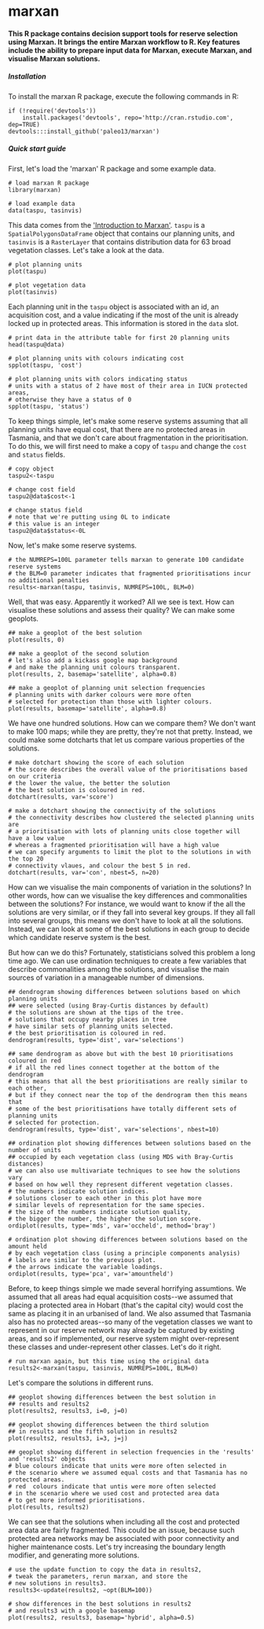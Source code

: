 marxan
============

#### This R package contains decision support tools for reserve selection using Marxan. It brings the entire Marxan workflow to R. Key features include the ability to prepare input data for Marxan, execute Marxan, and visualise Marxan solutions.

##### Installation

To install the marxan R package, execute the following commands in R:

```
if (!require('devtools'))
	install.packages('devtools', repo='http://cran.rstudio.com', dep=TRUE)
devtools:::install_github('paleo13/marxan')
```

##### Quick start guide

First, let's load the 'marxan' R package and some example data.

```
# load marxan R package
library(marxan)

# load example data
data(taspu, tasinvis)
```

This data comes from the ['Introduction to Marxan'](http://marxan.net/courses.html). `taspu` is a `SpatialPolygonsDataFrame` object that contains our planning units, and `tasinvis` is a `RasterLayer` that contains distribution data for 63 broad vegetation classes. Let's take a look at the data.

``` 
# plot planning units
plot(taspu)

# plot vegetation data
plot(tasinvis)
```

Each planning unit in the `taspu` object is associated with an id, an acquisition cost, and a value indicating if the most of the unit is already locked up in protected areas. This information is stored in the `data` slot.

```
# print data in the attribute table for first 20 planning units
head(taspu@data)

# plot planning units with colours indicating cost
spplot(taspu, 'cost')

# plot planning units with colors indicating status
# units with a status of 2 have most of their area in IUCN protected areas,
# otherwise they have a status of 0
spplot(taspu, 'status')
```

To keep things simple, let's make some reserve systems assuming that all planning units have equal cost, that there are no protected areas in Tasmania, and that we don't care about fragmentation in the prioritisation. To do this, we will first need to make a copy of `taspu` and change the `cost` and `status` fields.

```
# copy object
taspu2<-taspu

# change cost field
taspu2@data$cost<-1

# change status field
# note that we're putting using 0L to indicate
# this value is an integer
taspu2@data$status<-0L

```

Now, let's make some reserve systems.

```
# the NUMREPS=100L parameter tells marxan to generate 100 candidate reserve systems
# the BLM=0 parameter indicates that fragmented prioritisations incur no additional penalties
results<-marxan(taspu, tasinvis, NUMREPS=100L, BLM=0)
```

Well, that was easy. Apparently it worked? All we see is text. How can visualise these solutions and assess their quality? We can make some geoplots.

```
## make a geoplot of the best solution
plot(results, 0)

## make a geoplot of the second solution
# let's also add a kickass google map background
# and make the planning unit colours transparent.
plot(results, 2, basemap='satellite', alpha=0.8)

## make a geoplot of planning unit selection frequencies
# planning units with darker colours were more often
# selected for protection than those with lighter colours.
plot(results, basemap='satellite', alpha=0.8)
```

We have one hundred solutions. How can we compare them? We don't want to make 100 maps; while they are pretty, they're not that pretty. Instead, we could make some dotcharts that let us compare various properties of the solutions.

```
# make dotchart showing the score of each solution
# the score describes the overall value of the prioritisations based on our criteria
# the lower the value, the better the solution
# the best solution is coloured in red.
dotchart(results, var='score')

# make a dotchart showing the connectivity of the solutions
# the connectivity describes how clustered the selected planning units are
# a prioritisation with lots of planning units close together will have a low value
# whereas a fragmented prioritisation will have a high value
# we can specify arguments to limit the plot to the solutions in with the top 20
# connectivity vlaues, and colour the best 5 in red.
dotchart(results, var='con', nbest=5, n=20)
```

How can we visualise the main components of variation in the solutions? In other words, how can we visualise the key differences and commonalities between the solutions? For instance, we would want to know if the all the solutions are very similar, or if they fall into several key groups. If they all fall into several groups, this means we don't have to look at all the solutions. Instead, we can look at some of the best solutions in each group to decide which candidate reserve system is the best. 

But how can we do this? Fortunately, statisticians solved this problem a long time ago. We can use ordination techniques to create a few variables that describe commonalities among the solutions, and visualise the main sources of variation in a manageable number of dimensions.

```
## dendrogram showing differences between solutions based on which planning units 
## were selected (using Bray-Curtis distances by default)
# the solutions are shown at the tips of the tree.
# solutions that occupy nearby places in tree
# have similar sets of planning units selected.
# the best prioritisation is coloured in red.
dendrogram(results, type='dist', var='selections')

## same dendrogram as above but with the best 10 prioritisations coloured in red
# if all the red lines connect together at the bottom of the dendrogram
# this means that all the best prioritisations are really similar to each other,
# but if they connect near the top of the dendrogram then this means that
# some of the best prioritisations have totally different sets of planning units
# selected for protection.
dendrogram(results, type='dist', var='selections', nbest=10)

## ordination plot showing differences between solutions based on the number of units
## occupied by each vegetation class (using MDS with Bray-Curtis distances)
# we can also use multivariate techniques to see how the solutions vary
# based on how well they represent different vegetation classes.
# the numbers indicate solution indices.
# solutions closer to each other in this plot have more
# similar levels of representation for the same species.
# the size of the numbers indicate solution quality,
# the bigger the number, the higher the solution score.
ordiplot(results, type='mds', var='occheld', method='bray')

# ordination plot showing differences between solutions based on the amount held 
# by each vegetation class (using a principle components analysis)
# labels are similar to the previous plot.
# the arrows indicate the variable loadings.
ordiplot(results, type='pca', var='amountheld')
```

Before, to keep things simple we made several horrifying assumtions. We assumed that all areas had equal acquisition costs--we assumed that placing a protected area in Hobart (that's the capital city) would cost the same as placing it in an urbanised of land. We also assumed that Tasmania also has no protected areas--so many of the vegetation classes we want to represent in our reserve network may already be captured by existing areas, and so if implemented, our reserve system might over-represent these classes and under-represent other classes. Let's do it right.

```
# run marxan again, but this time using the original data
results2<-marxan(taspu, tasinvis, NUMREPS=100L, BLM=0)
```

Let's compare the solutions in different runs.

```
## geoplot showing differences between the best solution in 
## results and results2 
plot(results2, results3, i=0, j=0)

## geoplot showing differences between the third solution
## in results and the fifth solution in results2
plot(results2, results3, i=3, j=j)

## geoplot showing different in selection frequencies in the 'results' and 'results2' objects
# blue colours indicate that units were more often selected in
# the scenario where we assumed equal costs and that Tasmania has no protected areas.
# red  colours indicate that untis were more often selected
# in the scenario where we used cost and protected area data
# to get more informed prioritisations.
plot(results, results2)
````

We can see that the solutions when including all the cost and protected area data are fairly fragmented. This could be an issue, because such protected area networks may be associated with poor connectivity and higher maintenance costs. Let's try increasing the boundary length modifier, and generating more solutions. 

```
# use the update function to copy the data in results2,
# tweak the parameters, rerun marxan, and store the 
# new solutions in results3.
results3<-update(results2, ~opt(BLM=100))

# show differences in the best solutions in results2
# and results3 with a google basemap
plot(results2, results3, basemap='hybrid', alpha=0.5)
```

